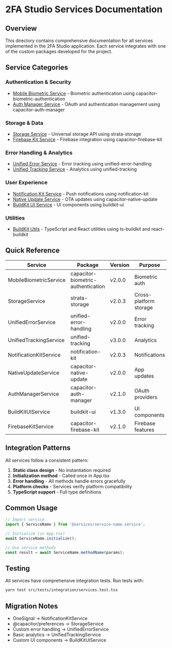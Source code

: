 # 2FA Studio Services Documentation

## Overview

This directory contains comprehensive documentation for all services implemented in the 2FA Studio application. Each service integrates with one of the custom packages developed for the project.

## Service Categories

### Authentication & Security
- [Mobile Biometric Service](./mobile-biometric-service.md) - Biometric authentication using capacitor-biometric-authentication
- [Auth Manager Service](./auth-manager-service.md) - OAuth and authentication management using capacitor-auth-manager

### Storage & Data
- [Storage Service](./storage-service.md) - Universal storage API using strata-storage
- [Firebase Kit Service](./firebase-kit-service.md) - Firebase integration using capacitor-firebase-kit

### Error Handling & Analytics
- [Unified Error Service](./unified-error-service.md) - Error tracking using unified-error-handling
- [Unified Tracking Service](./unified-tracking-service.md) - Analytics using unified-tracking

### User Experience
- [Notification Kit Service](./notification-kit-service.md) - Push notifications using notification-kit
- [Native Update Service](./native-update-service.md) - OTA updates using capacitor-native-update
- [BuildKit UI Service](./buildkit-ui-service.md) - UI components using buildkit-ui

### Utilities
- [BuildKit Utils](./buildkit-utils.md) - TypeScript and React utilities using ts-buildkit and react-buildkit

## Quick Reference

| Service | Package | Version | Purpose |
|---------|---------|---------|---------|
| MobileBiometricService | capacitor-biometric-authentication | v2.0.0 | Biometric auth |
| StorageService | strata-storage | v2.0.3 | Cross-platform storage |
| UnifiedErrorService | unified-error-handling | v2.0.0 | Error tracking |
| UnifiedTrackingService | unified-tracking | v3.0.0 | Analytics |
| NotificationKitService | notification-kit | v2.0.3 | Notifications |
| NativeUpdateService | capacitor-native-update | v2.0.0 | App updates |
| AuthManagerService | capacitor-auth-manager | v2.1.0 | OAuth providers |
| BuildKitUIService | buildkit-ui | v1.3.0 | UI components |
| FirebaseKitService | capacitor-firebase-kit | v2.1.0 | Firebase features |

## Integration Patterns

All services follow a consistent pattern:

1. **Static class design** - No instantiation required
2. **Initialization method** - Called once in App.tsx
3. **Error handling** - All methods handle errors gracefully
4. **Platform checks** - Services verify platform compatibility
5. **TypeScript support** - Full type definitions

## Common Usage

```typescript
// Import service
import { ServiceName } from '@services/service-name.service';

// Initialize (in App.tsx)
await ServiceName.initialize();

// Use service methods
const result = await ServiceName.methodName(params);
```

## Testing

All services have comprehensive integration tests. Run tests with:

```bash
yarn test src/tests/integration/services.test.tsx
```

## Migration Notes

- OneSignal → NotificationKitService
- @capacitor/preferences → StorageService
- Custom error handling → UnifiedErrorService
- Basic analytics → UnifiedTrackingService
- Custom UI components → BuildKitUIService